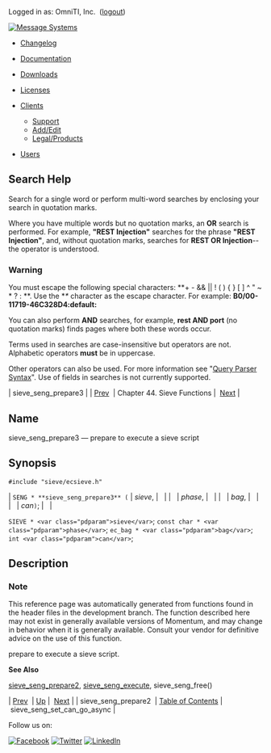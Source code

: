 Logged in as: OmniTI, Inc.  ([logout](https://support.messagesystems.com/logout.php))

[![Message Systems](https://support.messagesystems.com/images/ms-white205.png)](https://support.messagesystems.com/start.php) 

*   [Changelog](https://support.messagesystems.com/start.php?show=changelog)
*   [Documentation](https://support.messagesystems.com/docs/)
*   [Downloads](https://support.messagesystems.com/start.php)

*   [Licenses](https://support.messagesystems.com/license_summary.php)
*   <a href="">Clients</a>
    *   [Support](https://support.messagesystems.com/cs.php)
    *   [Add/Edit](https://support.messagesystems.com/edit_client.php)
    *   [Legal/Products](https://support.messagesystems.com/edit_products.php)
*   [Users](https://support.messagesystems.com/edit_customer.php)

## Search Help

Search for a single word or perform multi-word searches by enclosing your search in quotation marks.

Where you have multiple words but no quotation marks, an **OR** search is performed. For example, **"REST Injection"** searches for the phrase **"REST Injection"**, and, without quotation marks, searches for **REST OR Injection**--the operator is understood.

### Warning

You must escape the following special characters: **+ - && || ! ( ) { } [ ] ^ " ~ * ? : \**. Use the **\** character as the escape character. For example: **B0/00-11719-46C328D4\:default\:**

You can also perform **AND** searches, for example, **rest AND port** (no quotation marks) finds pages where both these words occur.

Terms used in searches are case-insensitive but operators are not. Alphabetic operators **must** be in uppercase.

Other operators can also be used. For more information see "[Query Parser Syntax](https://lucene.apache.org/core/old_versioned_docs/versions/3_0_0/queryparsersyntax.html)". Use of fields in searches is not currently supported.

| sieve_seng_prepare3 |
| [Prev](apis.sieve_seng_prepare2.php)  | Chapter 44. Sieve Functions |  [Next](apis.sieve_seng_set_can_go_async.php) |

<a name="apis.sieve_seng_prepare3"></a>
## Name

sieve_seng_prepare3 — prepare to execute a sieve script

## Synopsis

`#include "sieve/ecsieve.h"`

| `SENG * **sieve_seng_prepare3** (` | <var class="pdparam">sieve</var>, |   |
|   | <var class="pdparam">phase</var>, |   |
|   | <var class="pdparam">bag</var>, |   |
|   | <var class="pdparam">can</var>`)`; |   |

`SIEVE * <var class="pdparam">sieve</var>`;
`const char * <var class="pdparam">phase</var>`;
`ec_bag * <var class="pdparam">bag</var>`;
`int <var class="pdparam">can</var>`;<a name="idp33264608"></a>
## Description

### Note

This reference page was automatically generated from functions found in the header files in the development branch. The function described here may not exist in generally available versions of Momentum, and may change in behavior when it is generally available. Consult your vendor for definitive advice on the use of this function.

prepare to execute a sieve script.

**See Also**

[sieve_seng_prepare2](apis.sieve_seng_prepare2.php "sieve_seng_prepare2"), [sieve_seng_execute](apis.sieve_seng_execute.php "sieve_seng_execute"), sieve_seng_free()

| [Prev](apis.sieve_seng_prepare2.php)  | [Up](sieve.php) |  [Next](apis.sieve_seng_set_can_go_async.php) |
| sieve_seng_prepare2  | [Table of Contents](index.php) |  sieve_seng_set_can_go_async |

Follow us on:

[![Facebook](https://support.messagesystems.com/images/icon-facebook.png)](http://www.facebook.com/messagesystems) [![Twitter](https://support.messagesystems.com/images/icon-twitter.png)](http://twitter.com/#!/MessageSystems) [![LinkedIn](https://support.messagesystems.com/images/icon-linkedin.png)](http://www.linkedin.com/company/message-systems)